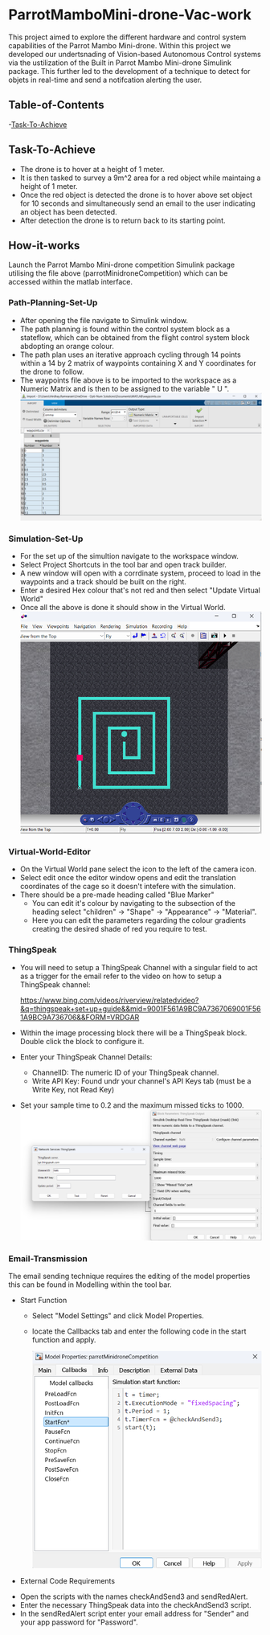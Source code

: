# ParrotMamboMini-drone-Vac-work
This project aimed to explore the different hardware and control system capabilities of the Parrot Mambo Mini-drone. Within this project we developed our undertsnading of Vision-based Autonomous Control systems via the ustilization of the Built in Parrot Mambo Mini-drone Simulink package. This further led to the development of a technique to detect for objets in real-time and send a notifcation alerting the user.

## Table-of-Contents
-[Task-To-Achieve](#Task-To-Achieve)

## Task-To-Achieve
* The drone is to hover at a height of 1 meter.
* It is then tasked to survey a 9m^2 area for a red object while maintaing a height of 1 meter.
* Once the red object is detected the drone is to hover above set object for 10 seconds and simultaneously send an email to the user indicating an object has been detected.
* After detection the drone is to return back to its starting point.

## How-it-works
Launch the Parrot Mambo Mini-drone competition Simulink package utilising the file above (parrotMinidroneCompetition) which can be accessed within the matlab interface. 
### Path-Planning-Set-Up
* After opening the file navigate to Simulink window.
* The path planning is found within the control system block as a stateflow, which can be obtained from the flight control system block abdopting an orange colour.
* The path plan uses an iterative approach cycling through 14 points within a 14 by 2 matrix of waypoints containing X and Y coordinates for the drone to follow.
* The waypoints file above is to be imported to the workspace as a Numeric Matrix and is then to be assigned to the variable " U ".
 ![Waypoints](https://github.com/Hirdhay20/ParrotMinidrone-Vac-work/blob/main/images/Screenshot%202025-07-04%20102342.png)
  
### Simulation-Set-Up
* For the set up of the simultion navigate to the workspace window.
* Select Project Shortcuts in the tool bar and open track builder.
* A new window will open with a corrdinate system, proceed to load in the waypoints and a track should be built on the right.
* Enter a desired Hex colour that's not red and then select "Update Virtual World"
* Once all the above is done it should show in the  Virtual World.
 ![Virtual World](https://github.com/Hirdhay20/ParrotMinidrone-Vac-work/blob/main/images/Screenshot%202025-07-04%20102615.png)
### Virtual-World-Editor
* On the Virtual World pane select the icon to the left of the camera icon.
* Select edit once the editor window opens and edit the translation coordinates of the cage so it doesn't intefere with the simulation.
* There should be a pre-made heading called "Blue Marker"
  - You can edit it's colour by navigating to the subsection of the heading select "children" -> "Shape" -> "Appearance" -> "Material".
  - Here you can edit the parameters regarding the colour gradients creating the desired shade of red you require to test.
### ThingSpeak
* You will need to setup a ThingSpeak Channel with a singular field to act as a trigger for the email refer to the video on how to setup a ThingSpeak channel:
  
  https://www.bing.com/videos/riverview/relatedvideo?&q=thingspeak+set+up+guide&&mid=9001F561A9BC9A7367069001F561A9BC9A736706&&FORM=VRDGAR
* Within the image processing block there will be a ThingSpeak block. Double click the block to configure it.
* Enter your ThingSpeak Channel Details:
  - ChannelID: The numeric ID of your ThingSpeak channel.
  - Write API Key: Found undr your channel's API Keys tab (must be a Write Key, not Read Key)
* Set your sample time to 0.2 and the maximum missed ticks to 1000.
 ![ThingSpeak](https://github.com/Hirdhay20/ParrotMinidrone-Vac-work/blob/main/images/Screenshot%202025-07-04%20105029.png)

### Email-Transmission
The email sending technique requires the editing of the model properties this can be found in Modelling within the tool bar. 
* Start Function
  - Select "Model Settings" and click Model Properties.
  - locate the Callbacks tab and enter the following code in the start function and apply.
    
    ![Function](https://github.com/Hirdhay20/ParrotMinidrone-Vac-work/blob/main/images/Screenshot%202025-07-04%20101237.png)

* External Code Requirements
 - Open the scripts with the names checkAndSend3 and sendRedAlert.
 - Enter the necessary ThingSpeak data into the checkAndSend3 script.
 - In the sendRedAlert script enter your email address for "Sender" and your app password for "Password".

    
  


 
